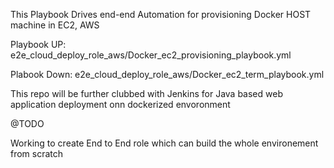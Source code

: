 This Playbook Drives end-end Automation for provisioning Docker HOST machine in EC2, AWS

Playbook UP: e2e_cloud_deploy_role_aws/Docker_ec2_provisioning_playbook.yml

Plabook Down: e2e_cloud_deploy_role_aws/Docker_ec2_term_playbook.yml

This repo will be further clubbed with Jenkins for Java based web application deployment onn dockerized envoronment

@TODO

Working to create End to End role which can build the whole environement from scratch



